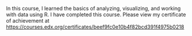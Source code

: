 In this course, I learned the basics of analyzing, visualizing, and working with data using R.  I have completed this course. Please view my certificate of achievement at https://courses.edx.org/certificates/beef9fc0e10b4f82bcd391f4975b0218
